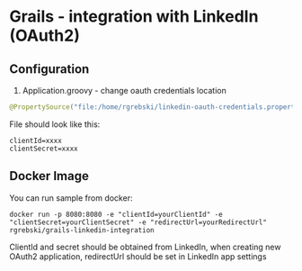 # Grails - integration with LinkedIn (OAuth2)

## Configuration
1) Application.groovy - change oauth credentials location
```java
@PropertySource("file:/home/rgrebski/linkedin-oauth-credentials.properties")
```

File should look like this:
```
clientId=xxxx
clientSecret=xxxx
```

## Docker Image
You can run sample from docker:
```
docker run -p 8080:8080 -e "clientId=yourClientId" -e "clientSecret=yourClientSecret" -e "redirectUrl=yourRedirectUrl" rgrebski/grails-linkedin-integration
```

ClientId and secret should be obtained from LinkedIn, when creating new OAuth2 application, redirectUrl should be set in LinkedIn app settings